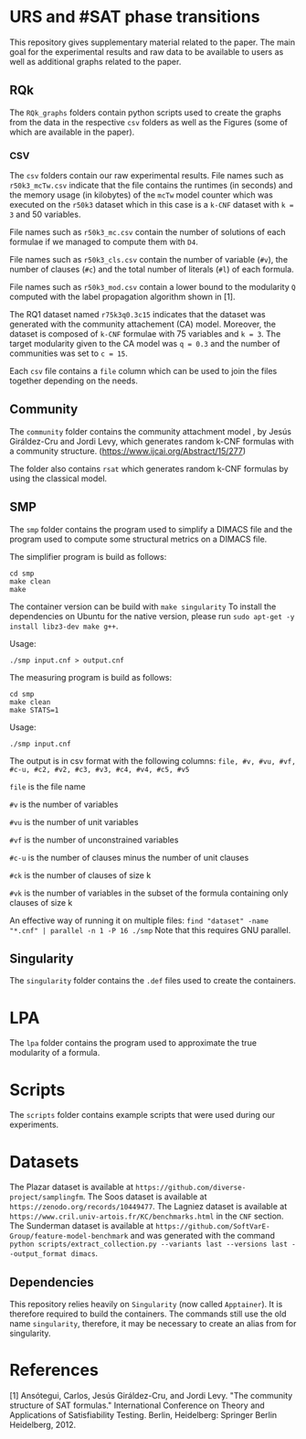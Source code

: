 # URS and #SAT phase transitions

This repository gives supplementary material related to the paper.
The main goal for the experimental results and raw data to be available
to users as well as additional graphs related to the paper.

## RQk

The `RQk_graphs` folders contain python scripts used to create the
graphs from the data in the respective `csv` folders as well as the Figures (some of which
are available in the paper).

### CSV

The `csv` folders contain our raw experimental results.
File names such as `r50k3_mcTw.csv` indicate that the file contains the
runtimes (in seconds) and the memory usage (in kilobytes) of the `mcTw` model counter
which was executed on the `r50k3` dataset which in this case is a `k-CNF` dataset
with `k = 3` and 50 variables.

File names such as `r50k3_mc.csv` contain the number of solutions of each formulae if we
managed to compute them with `D4`.

File names such as `r50k3_cls.csv` contain the number of variable (`#v`), the number of clauses (`#c`)
and the total number of literals (`#l`) of each formula.

File names such as `r50k3_mod.csv` contain a lower bound to the modularity `Q` computed
with the label propagation algorithm shown in [1].

The RQ1 dataset named `r75k3q0.3c15` indicates that the dataset was generated with the community
attachement (CA) model. Moreover, the dataset is composed of `k-CNF` formulae with 75 variables and `k = 3`.
The target modularity given to the CA model was `q = 0.3` and the number of communities was set to `c = 15`.

Each `csv` file contains a `file` column which can be used to join the files together depending on the needs.

## Community

The `community` folder contains the community attachment model
, by Jesús Giráldez-Cru and Jordi Levy,
which generates random k-CNF formulas with a community structure.
(https://www.ijcai.org/Abstract/15/277)

The folder also contains `rsat` which generates random k-CNF formulas
by using the classical model.

## SMP

The `smp` folder contains the program used to simplify a DIMACS file
and the program used to compute some structural metrics on a DIMACS file.

The simplifier program is build as follows:

```
cd smp
make clean
make
```

The container version can be build with `make singularity`
To install the dependencies on Ubuntu for the native version,
please run `sudo apt-get -y install libz3-dev make g++`.

Usage:
```
./smp input.cnf > output.cnf
```

The measuring program is build as follows:
```
cd smp
make clean
make STATS=1
```

Usage:
```
./smp input.cnf
```

The output is in csv format with the following columns:
`file, #v, #vu, #vf, #c-u, #c2, #v2, #c3, #v3, #c4, #v4, #c5, #v5`

`file` is the file name

`#v` is the number of variables

`#vu` is the number of unit variables

`#vf` is the number of unconstrained variables

`#c-u` is the number of clauses minus the number of unit clauses

`#ck` is the number of clauses of size k

`#vk` is the number of variables in the subset of the formula containing only clauses of size k

An effective way of running it on multiple files:
``find "dataset" -name "*.cnf" | parallel -n 1 -P 16 ./smp``
Note that this requires GNU parallel.


## Singularity

The `singularity` folder contains the `.def` files used to create
the containers.

# LPA

The `lpa` folder contains the program used to approximate the true
modularity of a formula.

# Scripts

The `scripts` folder contains example scripts that were used during our
experiments.

# Datasets

The Plazar dataset is available at `https://github.com/diverse-project/samplingfm`.
The Soos dataset is available at `https://zenodo.org/records/10449477`.
The Lagniez dataset is available at `https://www.cril.univ-artois.fr/KC/benchmarks.html`
in the `CNF` section.
The Sunderman dataset is available at `https://github.com/SoftVarE-Group/feature-model-benchmark`
and was generated with the command `python scripts/extract_collection.py --variants last --versions last --output_format dimacs`.

## Dependencies

This repository relies heavily on `Singularity` (now called `Apptainer`).
It is therefore required to build the containers.
The commands still use the old name `singularity`, therefore, it may be
necessary to create an alias from for singularity.

# References

[1] Ansótegui, Carlos, Jesús Giráldez-Cru, and Jordi Levy. "The community structure of SAT formulas." International Conference on Theory and Applications of Satisfiability Testing. Berlin, Heidelberg: Springer Berlin Heidelberg, 2012.
